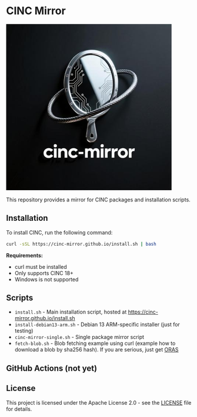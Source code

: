 # CINC Mirror

![CINC Mirror Logo](cinc-mirror.jpeg)

This repository provides a mirror for CINC packages and installation scripts.

## Installation

To install CINC, run the following command:

```bash
curl -sSL https://cinc-mirror.github.io/install.sh | bash
```

**Requirements:**
- curl must be installed
- Only supports CINC 18+
- Windows is not supported

## Scripts

- `install.sh` - Main installation script, hosted at https://cinc-mirror.github.io/install.sh
- `install-debian13-arm.sh` - Debian 13 ARM-specific installer (just for testing)
- `cinc-mirror-single.sh` - Single package mirror script
- `fetch-blob.sh` - Blob fetching example using curl (example how to download a blob by sha256 hash). If you are serious, just get [ORAS](https://oras.land/)

## GitHub Actions (not yet)

## License

This project is licensed under the Apache License 2.0 - see the [LICENSE](LICENSE) file for details.